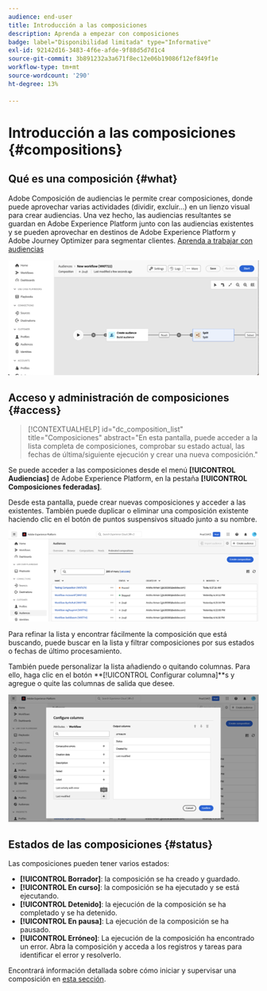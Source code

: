 ```yaml
---
audience: end-user
title: Introducción a las composiciones
description: Aprenda a empezar con composiciones
badge: label="Disponibilidad limitada" type="Informative"
exl-id: 92142d16-3483-4f6e-afde-9f88d5d7d1c4
source-git-commit: 3b891232a3a671f8ec12e06b19086f12ef849f1e
workflow-type: tm+mt
source-wordcount: '290'
ht-degree: 13%

---
```


# Introducción a las composiciones {#compositions}

## Qué es una composición {#what}

Adobe Composición de audiencias le permite crear composiciones, donde puede aprovechar varias actividades (dividir, excluir...) en un lienzo visual para crear audiencias. Una vez hecho, las audiencias resultantes se guardan en Adobe Experience Platform junto con las audiencias existentes y se pueden aprovechar en destinos de Adobe Experience Platform y Adobe Journey Optimizer para segmentar clientes. [Aprenda a trabajar con audiencias](../start/audiences.md)

![](assets/composition-example.png)

## Acceso y administración de composiciones {#access}

>[!CONTEXTUALHELP]
>id="dc_composition_list"
>title="Composiciones"
>abstract="En esta pantalla, puede acceder a la lista completa de composiciones, comprobar su estado actual, las fechas de última/siguiente ejecución y crear una nueva composición."

Se puede acceder a las composiciones desde el menú **[!UICONTROL Audiencias]** de Adobe Experience Platform, en la pestaña **[!UICONTROL Composiciones federadas]**.

Desde esta pantalla, puede crear nuevas composiciones y acceder a las existentes. También puede duplicar o eliminar una composición existente haciendo clic en el botón de puntos suspensivos situado junto a su nombre.

![](assets/compositions-list.png)

Para refinar la lista y encontrar fácilmente la composición que está buscando, puede buscar en la lista y filtrar composiciones por sus estados o fechas de último procesamiento.

También puede personalizar la lista añadiendo o quitando columnas. Para ello, haga clic en el botón **[!UICONTROL Configurar columna]**s y agregue o quite las columnas de salida que desee.

![](assets/compositions-columns.png)

## Estados de las composiciones {#status}

Las composiciones pueden tener varios estados:

* **[!UICONTROL Borrador]**: la composición se ha creado y guardado.
* **[!UICONTROL En curso]**: la composición se ha ejecutado y se está ejecutando.
* **[!UICONTROL Detenido]**: la ejecución de la composición se ha completado y se ha detenido.
* **[!UICONTROL En pausa]**: La ejecución de la composición se ha pausado.
* **[!UICONTROL Erróneo]**: La ejecución de la composición ha encontrado un error. Abra la composición y acceda a los registros y tareas para identificar el error y resolverlo.

Encontrará información detallada sobre cómo iniciar y supervisar una composición en [esta sección](../compositions/start-monitor-composition.md).
